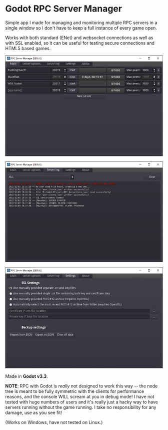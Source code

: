 # Godot RPC Server Manager

Simple app I made for managing and monitoring multiple RPC servers in a single window so I don't have to keep a full instance of every game open.

Works with both standard (ENet) and websocket connections as well as with SSL enabled, so it can be useful for testing secure connections and HTML5 based games.

![](snapshot1.png)

![](snapshot2.png)

![](snapshot3.png)

Made in **Godot v3.3**.

**NOTE**: RPC with Godot is *really* not designed to work this way -- the node tree is meant to be fully symmetric with the clients for performance reasons, and the console WILL scream at you in debug mode! I have not tested with huge numbers of users and it's really just a hacky way to have servers running without the game running. I take no responsibility for any damage, use as you see fit!

(Works on Windows, have not tested on Linux.)
